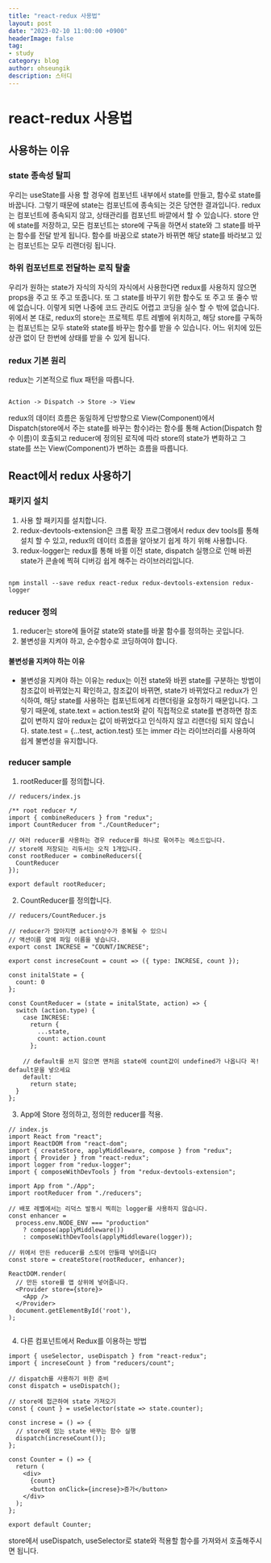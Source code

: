 ```yaml
---
title: "react-redux 사용법"
layout: post
date: "2023-02-10 11:00:00 +0900"
headerImage: false
tag:
- study
category: blog
author: ohseungik
description: 스터디
---
```


# react-redux 사용법

## 사용하는 이유

### state 종속성 탈피

우리는 useState를 사용 할 경우에 컴포넌트 내부에서 state를 만들고, 함수로 state를 바꿉니다.
그렇기 때문에 state는 컴포넌트에 종속되는 것은 당연한 결과입니다.
redux는 컴포넌트에 종속되지 않고, 상태관리를 컴포넌트 바깥에서 할 수 있습니다.
store 안에 state를 저장하고, 모든 컴포넌트는 store에 구독을 하면서 state와 그 state를 바꾸는 함수를 전달 받게 됩니다.
함수를 바꿈으로 state가 바뀌면 해당 state를 바라보고 있는 컴포넌트는 모두 리랜더링 됩니다.


### 하위 컴포넌트로 전달하는 로직 탈출

우리가 원하는 state가 자식의 자식의 자식에서 사용한다면 redux를 사용하지 않으면 props을 주고 또 주고 또줍니다.
또 그 state를 바꾸기 위한 함수도 또 주고 또 줄수 밖에 없습니다.
이렇게 되면 나중에 코드 관리도 어렵고 코딩을 실수 할 수 밖에 없습니다.
위에서 본 대로, redux의 store는 프로젝트 루트 레벨에 위치하고, 해당 store를 구독하는 컴포넌트는 모두 state와 state를 바꾸는 함수를 받을 수 있습니다.
어느 위치에 있든 상관 없이 단 한번에 상태를 받을 수 있게 됩니다.

### redux 기본 원리

redux는 기본적으로 flux 패턴을 따릅니다.

```

Action -> Dispatch -> Store -> View

```

redux의 데이터 흐름은 동일하게 단방향으로 View(Component)에서 Dispatch(store에서 주는 state를 바꾸는 함수)라는 함수를 통해 Action(Dispatch 함수 이름)이 호출되고 reducer에 정의된 로직에 따라 store의 state가 변화하고 그 state를 쓰는 View(Component)가 변하는 흐름을 따릅니다.


## React에서 redux 사용하기

### 패키지 설치

1. 사용 할 패키지를 설치합니다.
2. redux-devtools-extension은 크롬 확장 프로그램에서 redux dev tools를 통해 설치 할 수 있고, redux의 데이터 흐름을 알아보기 쉽게 하기 위해 사용합니다.
3. redux-logger는 redux를 통해 바뀔 이전 state, dispatch 실행으로 인해 바뀐 state가 콘솔에 찍혀 디버깅 쉽게 해주는 라이브러리입니다.

```

npm install --save redux react-redux redux-devtools-extension redux-logger

```

### reducer 정의

1. reducer는 store에 들어갈 state와 state를 바꿀 함수를 정의하는 곳입니다.
2. 불변성을 지켜야 하고, 순수함수로 코딩하여야 합니다.

#### 불변성을 지켜야 하는 이유

- 불변성을 지켜야 하는 이유는 redux는 이전 state와 바뀐 state를 구분하는 방법이 참조값이 바뀌었는지 확인하고, 참조값이 바뀌면, state가 바뀌었다고 redux가 인식하여, 해당 state를 사용하는 컴포넌트에게 리랜더링을 요청하기 때문입니다. 
그렇기 때문에, state.text = action.test와 같이 직접적으로 state를 변경하면 참조값이 변하지 않아 redux는 값이 바뀌었다고 인식하지 않고 리랜더링 되지 않습니다. 
state.test = {...test, action.test} 또는 immer 라는 라이브러리를 사용하여 쉽게 불변성을 유지합니다.


### reducer sample

1. rootReducer를 정의합니다.

```
// reducers/index.js

/** root reducer */
import { combineReducers } from "redux";
import CountReducer from "./CountReducer";

// 여러 reducer를 사용하는 경우 reducer를 하나로 묶어주는 메소드입니다.
// store에 저장되는 리듀서는 오직 1개입니다.
const rootReducer = combineReducers({
  CountReducer
});

export default rootReducer;
```

2. CountReducer를 정의합니다.

```
// reducers/CountReducer.js

// reducer가 많아지면 action상수가 중복될 수 있으니
// 액션이름 앞에 파일 이름을 넣습니다.
export const INCRESE = "COUNT/INCRESE";

export const increseCount = count => ({ type: INCRESE, count });

const initalState = {
  count: 0
};

const CountReducer = (state = initalState, action) => {
  switch (action.type) {
    case INCRESE:
      return {
        ...state,
        count: action.count
      };

    // default를 쓰지 않으면 맨처음 state에 count값이 undefined가 나옵니다 꼭! default문을 넣으세요
    default:
      return state;
  }
};
```

3. App에 Store 정의하고, 정의한 reducer를 적용.

```
// index.js
import React from "react";
import ReactDOM from "react-dom";
import { createStore, applyMiddleware, compose } from "redux";
import { Provider } from "react-redux";
import logger from "redux-logger";
import { composeWithDevTools } from "redux-devtools-extension";

import App from "./App";
import rootReducer from "./reducers";

// 배포 레벨에서는 리덕스 발동시 찍히는 logger를 사용하지 않습니다.
const enhancer =
  process.env.NODE_ENV === "production"
    ? compose(applyMiddleware())
    : composeWithDevTools(applyMiddleware(logger));

// 위에서 만든 reducer를 스토어 만들때 넣어줍니다
const store = createStore(rootReducer, enhancer);

ReactDOM.render(
  // 만든 store를 앱 상위에 넣어줍니다.
  <Provider store={store}>
    <App />
  </Provider>
  document.getElementById('root'),
);
 
```

 4. 다른 컴포넌트에서 Redux를 이용하는 방법

```
import { useSelector, useDispatch } from "react-redux";
import { increseCount } from "reducers/count";

// dispatch를 사용하기 위한 준비
const dispatch = useDispatch();

// store에 접근하여 state 가져오기
const { count } = useSelector(state => state.counter);

const increse = () => {
  // store에 있는 state 바꾸는 함수 실행
  dispatch(increseCount());
};

const Counter = () => {
  return (
    <div>
      {count}
      <button onClick={increse}>증가</button>
    </div>
  );
};

export default Counter;
```

store에서 useDispatch, useSelector로 state와 적용할 함수를 가져와서 호출해주시면 됩니다.
